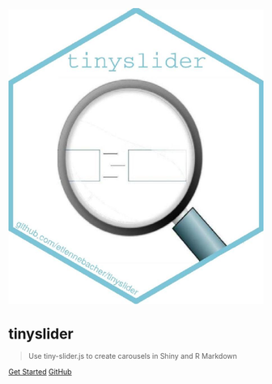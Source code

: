 ![logo](_assets/image/hex.png)

# tinyslider

> Use tiny-slider.js to create carousels in Shiny and R Markdown

[Get Started](/?id=home)
[GitHub](https://github.com/etiennebacher/tinyslider/)
